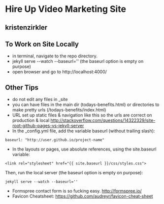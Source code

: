 # Hire Up Video Marketing Site
## kristenzirkler

## To Work on Site Locally

* in terminal, navigate to the repo directory.
* jekyll serve --watch --baseurl='' (the baseurl option is empty on purpose)
* open browser and go to http://localhost:4000/

## Other Tips

* do not edit any files in _site
* you can have files in the main dir (todays-benefits.html) or directories to make pretty urls (/todays-benefits/index.html)
* URL set up static files & navigation like this so the urls are correct on production & local
http://stackoverflow.com/questions/14322329/site-root-github-pages-vs-jekyll-server
 * In the _config.yml file, add the variable baseurl (without trailing slash): 

 `baseurl: "http://user.github.io/project-name"`

 * In the layouts or pages, use absolute references, using the site.baseurl variable:

 `<link rel="stylesheet" href="{{ site.baseurl }}/css/styles.css">`
 
 Then, run the local server (the baseurl option is empty on purpose): 

 `jekyll serve --watch --baseurl=''`

* Formspree contact form is so fucking easy. http://formspree.io/ 
* Favicon Cheatsheet: https://github.com/audreyr/favicon-cheat-sheet